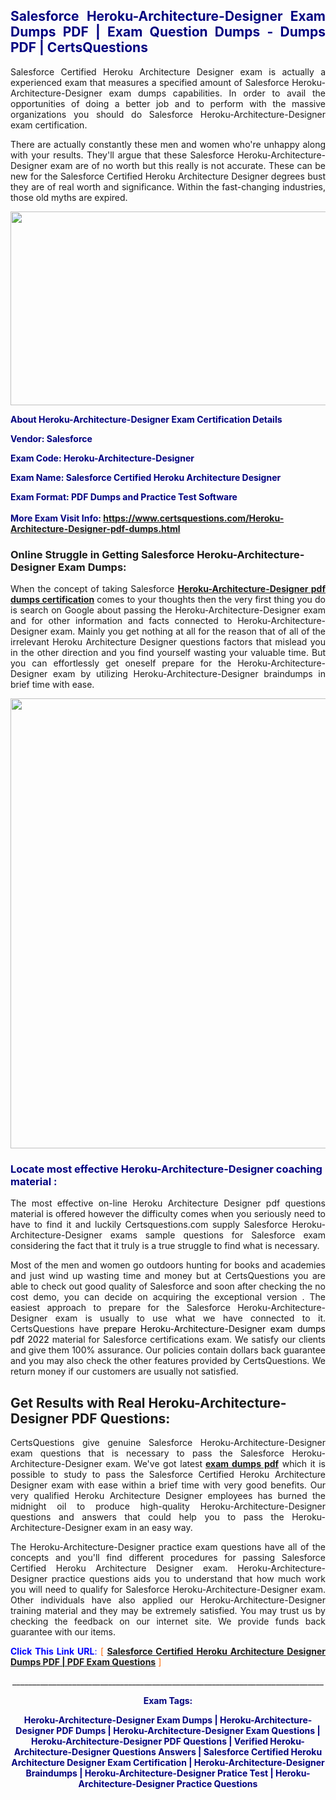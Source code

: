 <h2 style="text-align: justify;"><span style="color: #000080;">Salesforce Heroku-Architecture-Designer Exam Dumps PDF | Exam Question Dumps - Dumps PDF | CertsQuestions</span></h2>
<p style="text-align: justify;">Salesforce Certified Heroku Architecture Designer exam is actually a experienced exam that measures a specified amount of Salesforce  Heroku-Architecture-Designer exam dumps capabilities. In order to avail the opportunities of doing a better job and to perform with the massive organizations you should do Salesforce Heroku-Architecture-Designer exam certification.</p>
<p style="text-align: justify;">There are actually constantly these men and women who're unhappy along with your results. They'll argue that these Salesforce  Heroku-Architecture-Designer exam are of no worth but this really is not accurate. These can be new for the Salesforce Certified Heroku Architecture Designer degrees bust they are of real worth and significance. Within the fast-changing industries, those old myths are expired.</p>
<p><img style="display: block; margin-left: auto; margin-right: auto;" src="https://i.imgur.com/eaP4ae9.png" width="840" height="310" /></p>
<p><span style="color: #000080;"><strong>About Heroku-Architecture-Designer Exam Certification Details</strong></span></p>
<p><span style="color: #000080;"><strong>Vendor: Salesforce<br /></strong></span></p>
<p><span style="color: #000080;"><strong>Exam Code: Heroku-Architecture-Designer</strong></span></p>
<p><span style="color: #000080;"><strong>Exam Name: Salesforce Certified Heroku Architecture Designer</strong></span></p>
<p><span style="color: #000080;"><strong>Exam Format: PDF Dumps and Practice Test Software<br /><br />More Exam Visit Info: <span style="color: #ff6600;"><a href="https://www.certsquestions.com/Heroku-Architecture-Designer-pdf-dumps.html">https://www.certsquestions.com/Heroku-Architecture-Designer-pdf-dumps.html</a></span></strong></span></p>
<h3>Online Struggle in Getting Salesforce Heroku-Architecture-Designer Exam Dumps:</h3>
<p style="text-align: justify;">When the concept of taking Salesforce <a href="https://www.certsquestions.com/Heroku-Architecture-Designer-pdf-dumps.html"><strong> Heroku-Architecture-Designer pdf dumps certification</strong></a> comes to your thoughts then the very first thing you do is search on Google about passing the Heroku-Architecture-Designer exam and for other information and facts connected to Heroku-Architecture-Designer exam. Mainly you get nothing at all for the reason that of all of the irrelevant Heroku Architecture Designer questions factors that mislead you in the other direction and you find yourself wasting your valuable time. But you can effortlessly get oneself prepare for the Heroku-Architecture-Designer exam by utilizing Heroku-Architecture-Designer braindumps in brief time with ease.</p>
<p><a href="https://www.certsquestions.com/Heroku-Architecture-Designer-pdf-dumps.html"><img style="display: block; margin-left: auto; margin-right: auto;" src="https://i.imgur.com/pxhoKQ2.png" width="720" /></a></p>
<h3><span style="color: #000080;">Locate most effective  Heroku-Architecture-Designer coaching material :</span></h3>
<p style="text-align: justify;">The most effective on-line Heroku Architecture Designer pdf questions material is offered however the difficulty comes when you seriously need to have to find it and luckily Certsquestions.com supply Salesforce Heroku-Architecture-Designer exams sample questions for Salesforce  exam considering the fact that it truly is a true struggle to find what is necessary.</p>
<p style="text-align: justify;">Most of the men and women go outdoors hunting for books and academies and just wind up wasting time and money but at CertsQuestions you are able to check out good quality of Salesforce  and soon after checking the no cost demo, you can decide on acquiring the exceptional version . The easiest approach to prepare for the Salesforce Heroku-Architecture-Designer exam is usually to use what we have connected to it. CertsQuestions have <span style="color: #000000;">prepare Heroku-Architecture-Designer exam dumps pdf 2022</span> material for Salesforce certifications exam. We satisfy our clients and give them 100% assurance. Our policies contain dollars back guarantee and you may also check the other features provided by CertsQuestions. We return money if our customers are usually not satisfied.</p>
<h2>Get Results with Real Heroku-Architecture-Designer PDF Questions:</h2>
<p style="text-align: justify;">CertsQuestions give genuine Salesforce Heroku-Architecture-Designer exam questions that is necessary to pass the Salesforce  Heroku-Architecture-Designer exam. We've got latest<strong>&nbsp;<a href="https://www.certsquestions.com/">exam dumps pdf</a></strong>&nbsp;which it is possible to study to pass the Salesforce Certified Heroku Architecture Designer exam with ease within a brief time with very good benefits. Our very qualified Heroku Architecture Designer employees has burned the midnight oil to produce high-quality Heroku-Architecture-Designer questions and answers that could help you to pass the Heroku-Architecture-Designer exam in an easy way.</p>
<p style="text-align: justify;">The Heroku-Architecture-Designer practice exam questions have all of the concepts and you'll find different procedures for passing Salesforce Certified Heroku Architecture Designer exam. Heroku-Architecture-Designer practice questions aids you to understand that how much work you will need to qualify for Salesforce  Heroku-Architecture-Designer exam. Other individuals have also applied our Heroku-Architecture-Designer training material and they may be extremely satisfied. You may trust us by checking the feedback on our internet site. We provide funds back guarantee with our items.</p>
<p style="text-align: justify;"><span style="color: #0000ff;"><strong>Click This Link URL</strong>:</span> <span style="color: #ff6600;">[ <strong><a href="https://www.certsquestions.com/heroku-architecture-designer-certification.html">Salesforce Certified Heroku Architecture Designer Dumps PDF | PDF Exam Questions</a></strong> ]</span></p>
<p style="text-align: center;">______________________________________________________________________________</p>
<p style="text-align: center;"><span style="color: #000080;"><strong>Exam Tags:</strong></span></p>
<p style="text-align: center;"><span style="color: #000080;"><strong>Heroku-Architecture-Designer Exam Dumps | Heroku-Architecture-Designer PDF Dumps | Heroku-Architecture-Designer Exam Questions | Heroku-Architecture-Designer PDF Questions | Verified Heroku-Architecture-Designer Questions Answers | Salesforce Certified Heroku Architecture Designer Exam Certification | Heroku-Architecture-Designer Braindumps | Heroku-Architecture-Designer Pratice Test | Heroku-Architecture-Designer Practice Questions</strong></span></p>
